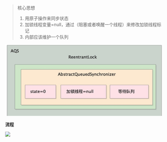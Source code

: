 >核心思想
>
>1. 用原子操作来同步状态
>2. 加锁线程变量=null，通过（阻塞或者唤醒一个线程）来修改加锁线程标记
>3. 内部应该维护一个队列

<img src="/images/AQS.png" style="zoom: 67%;" >

**流程**

<img src="http://github.com/shishan100/Java-Interview-Advanced/blob/master/images/database-id-sequence-step.png">

